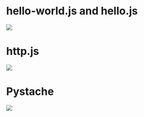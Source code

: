 # hello-world.js and hello.js
![](https://github.com/zzatuchn/ee322/blob/main/lab6/hello_js.png)
# http.js
![](https://github.com/zzatuchn/ee322/blob/main/lab6/http_js.png)
# Pystache
![](https://github.com/zzatuchn/ee322/blob/main/lab6/pystache.png)
